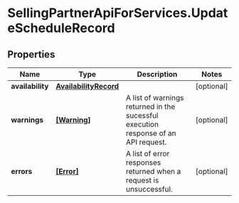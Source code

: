 # SellingPartnerApiForServices.UpdateScheduleRecord

## Properties

Name | Type | Description | Notes
------------ | ------------- | ------------- | -------------
**availability** | [**AvailabilityRecord**](AvailabilityRecord.md) |  | [optional] 
**warnings** | [**[Warning]**](Warning.md) | A list of warnings returned in the sucessful execution response of an API request. | [optional] 
**errors** | [**[Error]**](Error.md) | A list of error responses returned when a request is unsuccessful. | [optional] 


